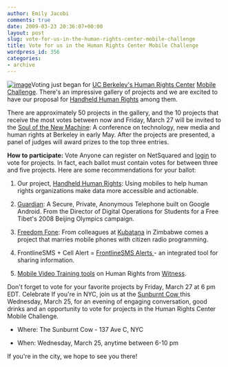 ```yaml
---
author: Emily Jacobi
comments: true
date: 2009-03-23 20:36:07+00:00
layout: post
slug: vote-for-us-in-the-human-rights-center-mobile-challenge
title: Vote for us in the Human Rights Center Mobile Challenge
wordpress_id: 356
categories:
- archive
---
```


[![image](https://s3.amazonaws.com/digidem-www/wp-content/uploads/2009/03/mobile-phone1-200x300.jpg)](https://s3.amazonaws.com/digidem-www/wp-content/uploads/2009/03/mobile-phone1.jpg)Voting just began for [UC Berkeley's Human Rights Center](http://hrc.berkeley.edu/) [Mobile Challenge](http://www.netsquared.org/hrc-ucb). There's an impressive gallery of projects and we are excited to have our proposal for [Handheld Human Rights](http://www.netsquared.org/projects/handheld-human-rights) among them.

There are approximately 50 projects in the gallery, and the 10 projects that receive the most votes between now and Friday, March 27 will be invited to the [Soul of the New Machine](http://hrc.berkeley.edu/events/NewMachineConference/index.html): A conference on technology, new media and human rights at Berkeley in early May. After the projects are presented, a panel of judges will award prizes to the top three entries.

**How to participate:**
Vote
Anyone can register on NetSquared and [login](http://netsquared.org/hrc-ucb/vote) to vote for projects. In fact, each ballot must contain votes for between three and five projects. Here are some recommendations for your ballot:

1. Our project, [Handheld Human Rights](http://www.netsquared.org/projects/handheld-human-rights): Using mobiles to help human rights organizations make data more accessible and actionable.

2. [Guardian](http://netsquared.org/projects/guardian-secure-private-anonymous-telephone-built-google-android): A Secure, Private, Anonymous Telephone built on Google Android. From the Director of Digital Operations for Students for a Free Tibet's 2008 Beijing Olympics campaign.

3. [Freedom Fone](http://www.netsquared.org/projects/freedom-fone): From colleagues at [Kubatana](http://www.kubatana.net/) in Zimbabwe comes a project that marries mobile phones with citizen radio programming.

4. FrontlineSMS + Cell Alert = [FrontlineSMS Alerts ](http://www.netsquared.org/projects/frontlinesms-alerts)- an integrated tool for sharing information.

5. [Mobile Video Training tools](http://www.netsquared.org/projects/human-rights-mobile-video-training-tools) on Human Rights from [Witness](http://www.witness.org/).

Don't forget to vote for your favorite projects by Friday, March 27 at 6 pm EDT.
Celebrate
If you're in NYC, join us at the [Sunburnt Cow ](http://www.thesunburntcow.com)this Wednesday, March 25, for an evening of engaging conversation, good drinks and an opportunity to vote for projects in the Human Rights Center Mobile Challenge.



	
  * Where: The Sunburnt Cow - 137 Ave C, NYC

	
  * When: Wednesday, March 25, anytime between 6-10 pm


If you're in the city, we hope to see you there!
